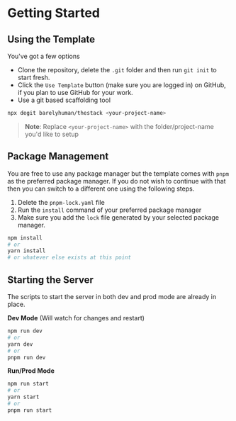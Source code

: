 # Getting Started

## Using the Template

You've got a few options

- Clone the repository, delete the `.git` folder and then run `git init` to
  start fresh.
- Click the `Use Template` button (make sure you are logged in) on GitHub, if
  you plan to use GitHub for your work.
- Use a git based scaffolding tool

```sh
npx degit barelyhuman/thestack <your-project-name>
```

> **Note**: Replace `<your-project-name>` with the folder/project-name you'd
> like to setup

## Package Management

You are free to use any package manager but the template comes with `pnpm` as
the preferred package manager. If you do not wish to continue with that then you
can switch to a different one using the following steps.

1. Delete the `pnpm-lock.yaml` file
2. Run the `install` command of your preferred package manager
3. Make sure you add the `lock` file generated by your selected package manager.

```sh
npm install
# or
yarn install
# or whatever else exists at this point
```

## Starting the Server

The scripts to start the server in both dev and prod mode are already in place.

**Dev Mode** (Will watch for changes and restart)

```sh
npm run dev
# or
yarn dev
# or
pnpm run dev
```

**Run/Prod Mode**

```sh
npm run start
# or
yarn start
# or
pnpm run start
```
